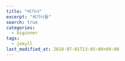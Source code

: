 ```yaml
---
title: "비기너"
excerpt: "비기너들"
search: true
categories:
  - biginner
tags:
  - jekyll
last_modified_at: 2018-07-01T13:05:00+09:00
---
```

